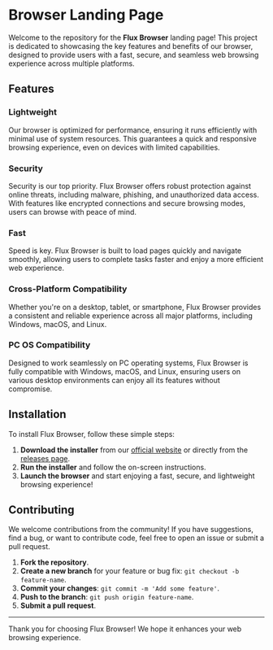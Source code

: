 # Browser Landing Page

Welcome to the repository for the **Flux Browser** landing page! This project is dedicated to showcasing the key features and benefits of our browser, designed to provide users with a fast, secure, and seamless web browsing experience across multiple platforms.

## Features

### Lightweight

Our browser is optimized for performance, ensuring it runs efficiently with minimal use of system resources. This guarantees a quick and responsive browsing experience, even on devices with limited capabilities.

### Security

Security is our top priority. Flux Browser offers robust protection against online threats, including malware, phishing, and unauthorized data access. With features like encrypted connections and secure browsing modes, users can browse with peace of mind.

### Fast

Speed is key. Flux Browser is built to load pages quickly and navigate smoothly, allowing users to complete tasks faster and enjoy a more efficient web experience.

### Cross-Platform Compatibility

Whether you're on a desktop, tablet, or smartphone, Flux Browser provides a consistent and reliable experience across all major platforms, including Windows, macOS, and Linux.

### PC OS Compatibility

Designed to work seamlessly on PC operating systems, Flux Browser is fully compatible with Windows, macOS, and Linux, ensuring users on various desktop environments can enjoy all its features without compromise.

## Installation

To install Flux Browser, follow these simple steps:

1. **Download the installer** from our [official website](https://freddywhest.github.io/flux-landing) or directly from the [releases page](https://github.com/Freddywhest/flux-browser).
2. **Run the installer** and follow the on-screen instructions.
3. **Launch the browser** and start enjoying a fast, secure, and lightweight browsing experience!

## Contributing

We welcome contributions from the community! If you have suggestions, find a bug, or want to contribute code, feel free to open an issue or submit a pull request.

1. **Fork the repository**.
2. **Create a new branch** for your feature or bug fix: `git checkout -b feature-name`.
3. **Commit your changes**: `git commit -m 'Add some feature'`.
4. **Push to the branch**: `git push origin feature-name`.
5. **Submit a pull request**.

---

Thank you for choosing Flux Browser! We hope it enhances your web browsing experience.
